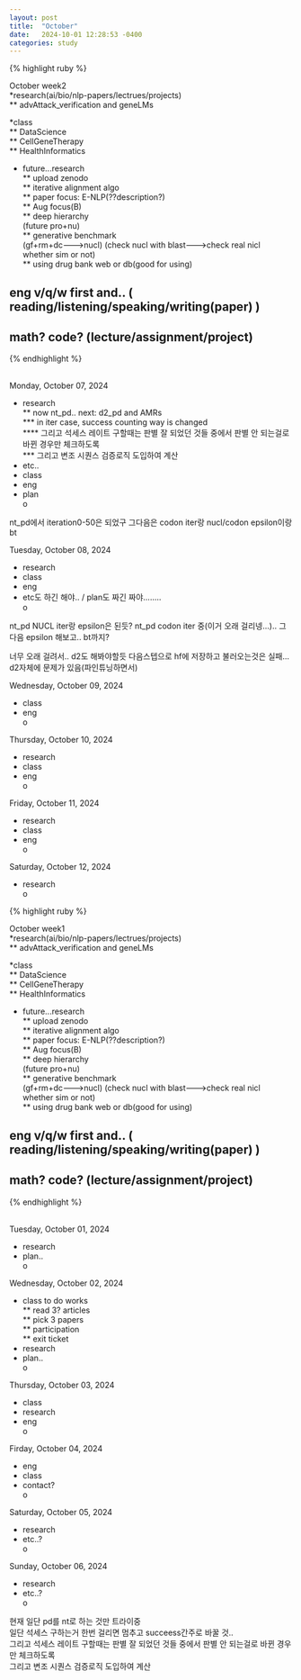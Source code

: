 ```yaml
---
layout: post
title:  "October"
date:   2024-10-01 12:28:53 -0400
categories: study
---
```




{% highlight ruby %}


October week2     
*research(ai/bio/nlp-papers/lectrues/projects)  
** advAttack_verification and geneLMs     

*class  
** DataScience  
** CellGeneTherapy     
** HealthInformatics  


* future...research    
** upload zenodo    
** iterative alignment algo  
** paper focus: E-NLP(??description?)    
** Aug focus(B)  
** deep hierarchy    
(future pro+nu)  
** generative benchmark  
(gf+rm+dc--->nucl)
(check nucl with blast--->check real nicl whether sim or not)  
** using drug bank web or db(good for using)  


## eng v/q/w first and..  ( reading/listening/speaking/writing(paper)   )
## math? code? (lecture/assignment/project)    



{% endhighlight %}  
<br/>

Monday, October 07, 2024  
* research   
** now nt_pd.. next: d2_pd and AMRs       
*** in iter case, success counting way is changed  
**** 그리고 석세스 레이트 구할때는 판별 잘 되었던 것들 중에서 판별 안 되는걸로 바뀐 경우만 체크하도록    
*** 그리고 변조 시퀀스 검증로직 도입하여 계산      
* etc..         
* class  
* eng  
* plan  
o  

nt_pd에서 iteration0-50은 되었구
그다음은 codon iter랑 nucl/codon epsilon이랑 bt  


Tuesday, October 08, 2024  
* research   
* class  
* eng  
* etc도 하긴 해야..  / plan도 짜긴 짜야........  
o  

nt_pd NUCL iter랑 epsilon은 된듯?
nt_pd codon iter 중(이거 오래 걸리넹...)..   그다음 epsilon 해보고.. bt까지?  

너무 오래 걸려서.. d2도 해봐야할듯 다음스텝으로  hf에 저장하고 불러오는것은 실패... d2자체에 문제가 있음(파인튜닝하면서)  


Wednesday, October 09, 2024  
* class  
* eng  
o   


Thursday, October 10, 2024  
* research  
* class  
* eng  
o  


Friday, October 11, 2024  
* research  
* class  
* eng  
o  


Saturday, October 12, 2024  
* research  
o  


{% highlight ruby %}


October week1     
*research(ai/bio/nlp-papers/lectrues/projects)  
** advAttack_verification and geneLMs     

*class  
** DataScience  
** CellGeneTherapy     
** HealthInformatics  


* future...research    
** upload zenodo    
** iterative alignment algo  
** paper focus: E-NLP(??description?)    
** Aug focus(B)  
** deep hierarchy    
(future pro+nu)  
** generative benchmark  
(gf+rm+dc--->nucl)
(check nucl with blast--->check real nicl whether sim or not)  
** using drug bank web or db(good for using)  


## eng v/q/w first and..  ( reading/listening/speaking/writing(paper)   )
## math? code? (lecture/assignment/project)    



{% endhighlight %}  
<br/>

Tuesday, October 01, 2024  
* research       
* plan..         
o  


Wednesday, October 02, 2024  
* class to do works  
** read 3? articles  
** pick 3 papers  
** participation  
** exit ticket  
* research       
* plan..         
o  

Thursday, October 03, 2024  
* class  
* research  
* eng  
o  


Firday, October 04, 2024  
* eng  
* class  
* contact?  
o  


Saturday, October 05, 2024  
* research  
* etc..?  
o  


Sunday, October 06, 2024  
* research  
* etc..?  
o  

현재 일단 pd를 nt로 하는 것만 트라이중  
일단 석세스 구하는거 한번 걸리면 멈추고 succeess간주로 바꿀 것..  
그리고 석세스 레이트 구할때는 판별 잘 되었던 것들 중에서 판별 안 되는걸로 바뀐 경우만 체크하도록  
그리고 변조 시퀀스 검증로직 도입하여 계산    







